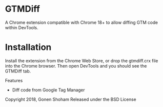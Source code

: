 GTMDiff
===========

A Chrome extension compatible with Chrome 18+ to allow diffing GTM code within DevTools.

# Installation
Install the extension from the Chrome Web Store, or drop the gtmdiff.crx file into the Chrome browser.
Then open DevTools and you should see the GTMDiff tab.

Features

   * Diff code from Google Tag Manager

Copyright 2018, Gonen Shoham
Released under the BSD License
